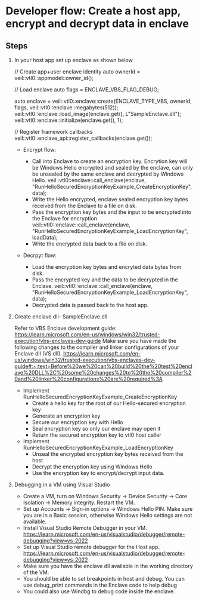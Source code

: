 Developer flow: Create a host app, encrypt and decrypt data in enclave
======================================================================

Steps
------------
1. In your host app set up enclave as shown below

    // Create app+user enclave identity
    auto ownerId = veil::vtl0::appmodel::owner_id();

    // Load enclave
    auto flags = ENCLAVE_VBS_FLAG_DEBUG;

    auto enclave = veil::vtl0::enclave::create(ENCLAVE_TYPE_VBS, ownerId, flags, veil::vtl0::enclave::megabytes(512));
    veil::vtl0::enclave::load_image(enclave.get(), L"SampleEnclave.dll");
    veil::vtl0::enclave::initialize(enclave.get(), 1);

    // Register framework callbacks
    veil::vtl0::enclave_api::register_callbacks(enclave.get());

	- Encrypt flow:
		- Call into Enclave to create an encryption key. Encrytion key will be Windows Hello encrypted and sealed by the enclave, can only be unsealed by the same enclave and decrypted by Windows Hello.
		  veil::vtl0::enclave::call_enclave(enclave, "RunHelloSecuredEncryptionKeyExample_CreateEncryptionKey", data);
		- Write the Hello encrypted, enclave sealed encryption key bytes received from the Enclave to a file on disk.
		- Pass the encryption key bytes and the input to be encrypted into the Enclave for encryption
		  veil::vtl0::enclave::call_enclave(enclave, "RunHelloSecuredEncryptionKeyExample_LoadEncryptionKey", loadData);
		- Write the encrypted data back to a file on disk.  
		  
	- Decrpyt flow:
		- Load the encryption key bytes and encryted data bytes from disk.
		- Pass the encrypted key and the data to be decrypted in the Enclave.
		  veil::vtl0::enclave::call_enclave(enclave, "RunHelloSecuredEncryptionKeyExample_LoadEncryptionKey", data);
		- Decrypted data is passed back to the host app.
		  
1. Create enclave dll- SampleEnclave.dll

	Refer to VBS Enclave development guide: https://learn.microsoft.com/en-us/windows/win32/trusted-execution/vbs-enclaves-dev-guide
	Make sure you have made the following changes to the compiler and linker configurations of your Enclave dll (VS dll). 
	https://learn.microsoft.com/en-us/windows/win32/trusted-execution/vbs-enclaves-dev-guide#:~:text=Before%20we%20can%20build%20the%20test%20enclave%20DLL%2C%20some%20changes%20to%20the%20compiler%20and%20linker%20configurations%20are%20required%3A
		
	- Implement RunHelloSecuredEncryptionKeyExample_CreateEncryptionKey
		- Create a hello key for the root of our Hello-secured encryption key
		- Generate an encryption key
		- Secure our encryption key with Hello
		- Seal encryption key so only our enclave may open it
		- Return the secured encryption key to vtl0 host caller
	- Implement RunHelloSecuredEncryptionKeyExample_LoadEncryptionKey
		- Unseal the encrypted encryption key bytes received from the host
		- Decrypt the encryption key using Windows Hello
		- Use the encryption key to encrypt/decrypt input data.

1. Debugging in a VM using Visual Studio
	- Create a VM, turn on Windows Security -> Device Security -> Core Isolation -> Memory integrity. Restart the VM.
	- Set up Accounts -> Sign-in options -> Windows Hello PIN. Make sure you are in a Basic session, otherwise Windows Hello settings are not available.
	- Install Visual Studio Remote Debugger in your VM. https://learn.microsoft.com/en-us/visualstudio/debugger/remote-debugging?view=vs-2022
	- Set up Visual Studio remote debugger for the Host app. https://learn.microsoft.com/en-us/visualstudio/debugger/remote-debugging?view=vs-2022
	- Make sure you have the enclave dll available in the working directory of the VM. 
	- You should be able to set breakpoints in host and debug. You can use debug_print commands in the Enclave code to help debug
	- You could also use Windbg to debug code inside the enclave.